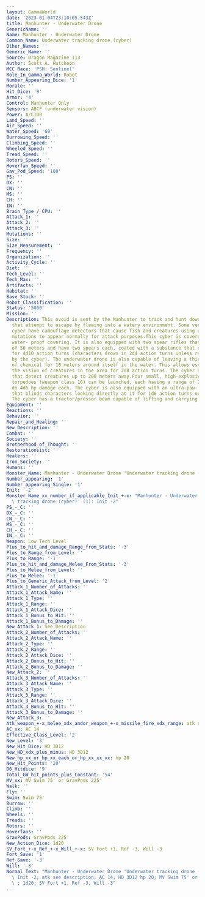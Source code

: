 ```yaml
---
layout: GammaWorld
date: '2023-01-04T23:10:05.543Z'
title: Manhunter - Underwater Drone
GenericName: ''
Name: Manhunter - Underwater Drone
Common_Name: Underwater tracking drone (cyber)
Other_Names: ''
Generic_Name: ''
Source: Dragon Magazine 113
Author: Scott A. Hutcheon
MCC Race: 'PSH: Sentinel'
Role_In_Gamma_World: Robot
Number_Appearing_Dice: '1'
Morale: ''
Hit_Dice: '9'
Armor: '4'
Control: Manhunter Only
Sensors: ABCF (underwater vision)
Power: A/C100
Land_Speed: ''
Air_Speed: ''
Water_Speed: '60'
Burrowing_Speed: ''
Climbing_Speed: ''
Wheeled_Speed: ''
Tread_Speed: ''
Rotors_Speed: ''
Hoverfan_Speed: ''
Gav_Pod_Speed: '180'
PS: ''
DX: ''
CN: ''
MS: ''
CH: ''
IN: ''
Brain Type / CPU: ''
Attack_1: ''
Attack_2: ''
Attack_3: ''
Mutations: ''
Size: ''
Size_Measurement: ''
Frequency: ''
Organization: ''
Activity_Cycle: ''
Diet: ''
Tech_Level: ''
Tech_Max: ''
Artifacts: ''
Habitat: ''
Base_Stock: ''
Robot_Classification: ''
Status: '5000'
Mission: ''
Description: This ovoid is sent by the Manhunter to track and hunt down crea- tures
  that attempt to escape by fleeing into a watery environment. Some versions of this
  cyber have camouflage detectors that cause fish and creatures using camouflag- ing
  mutations to appear normally for attack purposes.This cyber is covered in a plastic
  water- proof covering. It is also equipped with two spear rifles that have a range
  of 50 meters and have two spears each, coated with a substance that causes sleep
  for 4d10 action turns (characters drown in 2d4 action turns unless rescued or taken
  by the cyber). The underwater drone is also capable of leaving a thick black fog
  of chemical for 10 meters around itself in the water. This allows escape and obscures
  the vision of creatures in the area for 2d8 action turns. The cyber has sonar sensors
  that detect creatures up to 200 meters away.Four small, high-explosive, heat-seeking
  torpedoes (weapon class 16) can be launched, each having a range of 200 meters and
  do 4d6 hp damage each. The cyber is also equipped with an ultra-pow- erful light
  that blinds characters looking directly at it for 1d6 action turns out to 30 meters.
  The cyber has a tractor/pressor beam capable of lifting and carrying up to 200 kilograms.
Equipment: ''
Reactions: ''
Behavior: ''
Repair_and_Healing: ''
New_Description: ''
Combat: ''
Society: ''
Brotherhood_of_Thought: ''
Restorationsist: ''
Healers: ''
Iron_Society: ''
Humans: ''
Monster_Name: Manhunter - Underwater Drone 'Underwater tracking drone (cyber)'
Number_appearing: '1'
Number_appearing_Single: '1'
Init: '-2'
Monster_Name_xx_number_if_applicable_Init_+-x: "Manhunter - Underwater Drone 'Underwater\
  \ tracking drone (cyber)' (1): Init -2"
PS_-_C: ''
DX_-_C: ''
CN_-_C: ''
MS_-_C: ''
CH_-_C: ''
IN_-_C: ''
Weapon: Low Tech Level
Plus_to_hit_and_damage_Range_from_Stats: '-3'
Plus_to_Range_from_Level: ''
Plus_to_Range: '-1'
Plus_to_hit_and_damage_Melee_From_Stats: '-3'
Plus_to_Melee_from_Level: ''
Plus_to_Melee: '-1'
Plus_to_Generic_Attack_from_Level: '2'
Attack_1_Number_of_Attacks: ''
Attack_1_Attack_Name: ''
Attack_1_Type: ''
Attack_1_Range: ''
Attack_1_Attack_Dice: ''
Attack_1_Bonus_to_Hit: ''
Attack_1_Bonus_to_Damage: ''
New_Attack_1: See Description
Attack_2_Number_of_Attacks: ''
Attack_2_Attack_Name: ''
Attack_2_Type: ''
Attack_2_Range: ''
Attack_2_Attack_Dice: ''
Attack_2_Bonus_to_Hit: ''
Attack_2_Bonus_to_Damage: ''
New_Attack_2: ''
Attack_3_Number_of_Attacks: ''
Attack_3_Attack_Name: ''
Attack_3_Type: ''
Attack_3_Range: ''
Attack_3_Attack_Dice: ''
Attack_3_Bonus_to_Hit: ''
Attack_3_Bonus_to_Damage: ''
New_Attack_3: ''
Atk_weapon_+-x_melee_xdx_andor_weapon_+-x_missile_fire_xdx_range: atk see description
AC_xx: AC 14
Effective_Class_Level: '2'
New_Level: '3'
New_Hit_Dice: HD 3D12
New_HD_xdx_plus_minus: HD 3D12
New_hp_xx_or_hp_xx_each_or_hp_xx_xx_xx: hp 20
New_Hit_Points: '20'
D6_Hitdice: '9'
Total_GW_hit_points_plus_Constant: '54'
MV_xx: MV Swim 75' or GravPods 225'
Walk: ''
Fly: ''
Swim: Swim 75'
Burrow: ''
Climb: ''
Wheels: ''
Treads: ''
Rotors: ''
Hoverfans: ''
GravPods: GravPods 225'
New_Action_Dice: 1d20
SV_Fort_+-x_Ref_+-x_Will_+-x: SV Fort +1, Ref -3, Will -3
Fort_Save: '1'
Ref_Save: '-3'
Will: '-3'
Normal_Text: "Manhunter - Underwater Drone 'Underwater tracking drone (cyber)' (1):\
  \ Init -2; atk see description; AC 14; HD 3D12 hp 20; MV Swim 75' or GravPods 225'\
  \ ; 1d20; SV Fort +1, Ref -3, Will -3"
...
```

